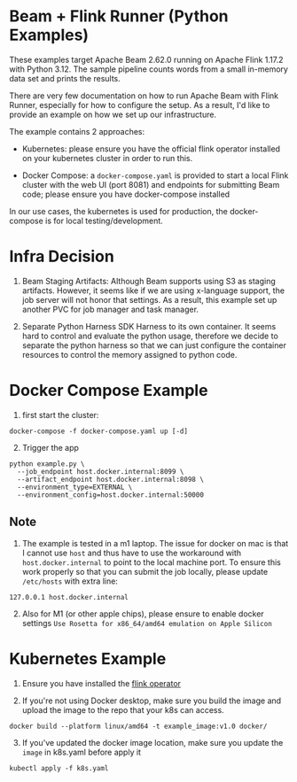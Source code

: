 # Beam + Flink Runner (Python Examples)

These examples target Apache Beam 2.62.0 running on Apache Flink 1.17.2 with Python 3.12.
The sample pipeline counts words from a small in-memory data set and prints the results.


There are very few documentation on how to run Apache Beam with Flink Runner, especially for how to configure the setup. As a result, I'd like to provide an example on how we set up our infrastructure.

The example contains 2 approaches:

- Kubernetes:
  please ensure you have the official flink operator installed on your kubernetes cluster in order to run this.

- Docker Compose:
  a `docker-compose.yaml` is provided to start a local Flink cluster with the web UI (port 8081) and endpoints for submitting Beam code; please ensure you have docker-compose installed


In our use cases, the kubernetes is used for production, the docker-compose is for local testing/development.



# Infra Decision

1. Beam Staging Artifacts: Although Beam supports using S3 as staging artifacts. However, it seems like if we are using x-language support, the job server will not honor that settings. As a result, this example set up another PVC for job manager and task manager.

2. Separate Python Harness SDK Harness to its own container.  It seems hard to control and evaluate the python usage, therefore we decide to separate the python harness so that we can just configure the container resources to control the memory assigned to python code.

# Docker Compose Example
1. first start the cluster:
```
docker-compose -f docker-compose.yaml up [-d]
```
2.  Trigger the app
```
python example.py \
  --job_endpoint host.docker.internal:8099 \
  --artifact_endpoint host.docker.internal:8098 \
  --environment_type=EXTERNAL \
  --environment_config=host.docker.internal:50000
```
## Note
1. The example is tested in a m1 laptop. The issue for docker on mac is that I cannot use `host` and thus have to use the workaround with
`host.docker.internal` to point to the local machine port.
To ensure this work properly so that you can submit the job locally, please update `/etc/hosts` with extra line:
```
127.0.0.1 host.docker.internal
```
2. Also for M1 (or other apple chips), please ensure to enable docker settings `Use Rosetta for x86_64/amd64 emulation on Apple Silicon`



# Kubernetes Example
1. Ensure you have installed the [flink operator](https://nightlies.apache.org/flink/flink-kubernetes-operator-docs-release-1.7/docs/try-flink-kubernetes-operator/quick-start/)

2. If you're not using Docker desktop, make sure you build the image and upload the image to the repo that your k8s can access.
```
docker build --platform linux/amd64 -t example_image:v1.0 docker/
```
3. If you've updated the docker image location, make sure you update the `image` in k8s.yaml before apply it
```
kubectl apply -f k8s.yaml
```

